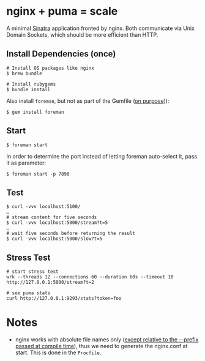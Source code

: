 # nginx + puma = scale

A minimal [Sinatra](sinatrarb.com) application fronted by nginx. Both communicate via Unix Domain Sockets, which should be more efficient than HTTP.

## Install Dependencies (once)

```
# Install OS packages like nginx
$ brew bundle

# Install rubygems
$ bundle install
```

Also install `foreman`, but not as part of the Gemfile ([on purpose](https://github.com/ddollar/foreman#installation))):

```
$ gem install foreman
```

## Start

```
$ foreman start
```

In order to determine the port instead of letting foreman auto-select it, pass it as parameter:

```
$ foreman start -p 7890
```

## Test

```
$ curl -vvv localhost:5100/
…
# stream content for five seconds
$ curl -vvv localhost:5000/stream?t=5
…
# wait five seconds before returning the result
$ curl -vvv localhost:5000/slow?t=5
```

## Stress Test

```
# start stress test
wrk --threads 12 --connections 60 --duration 60s --timeout 10 http://127.0.0.1:5000/stream?t=2

# see puma stats
curl http://127.0.0.1:9293/stats?token=foo
```

# Notes

* nginx works with absolute file names only ([except relative to the --prefix passed at compile time](http://nginx.org/en/docs/configure.html)), thus we need to generate the nginx.conf at start. This is done in the `Procfile`.

